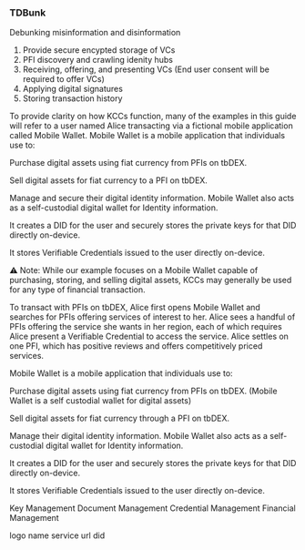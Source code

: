 ### TDBunk

Debunking misinformation and disinformation

1. Provide secure encypted storage of VCs
2. PFI discovery and crawling idenity hubs
3. Receiving, offering, and presenting VCs (End user consent will be required to offer VCs)
4. Applying digital signatures
5. Storing transaction history


To provide clarity on how KCCs function, many of the examples in this guide will refer to a user named Alice transacting via a fictional mobile application called Mobile Wallet. Mobile Wallet is a mobile application that individuals use to:


Purchase digital assets using fiat currency from PFIs on tbDEX.

Sell digital assets for fiat currency to a PFI on tbDEX.

Manage and secure their digital identity information. Mobile Wallet also acts as a self-custodial digital wallet for Identity information.

It creates a DID for the user and securely stores the private keys for that DID directly on-device.

It stores Verifiable Credentials issued to the user directly on-device.



⚠️ Note: While our example focuses on a Mobile Wallet capable of purchasing, storing, and selling digital assets, KCCs may generally be used for any type of financial transaction.


To transact with PFIs on tbDEX, Alice first opens Mobile Wallet and searches for PFIs offering services of interest to her. Alice sees a handful of PFIs offering the service she wants in her region, each of which requires Alice present a Verifiable Credential to access the service. Alice settles on one PFI, which has positive reviews and offers competitively priced services.


Mobile Wallet is a mobile application that individuals use to:

Purchase digital assets using fiat currency from PFIs on tbDEX. (Mobile Wallet is a self custodial wallet for digital assets)

Sell digital assets for fiat currency through a PFI on tbDEX.

Manage their digital identity information. Mobile Wallet also acts as a self-custodial digital wallet for Identity information.

It creates a DID for the user and securely stores the private keys for that DID directly on-device.

It stores Verifiable Credentials issued to the user directly on-device.

Key Management
Document Management
Credential Management
Financial Management


logo
name
service url
did
